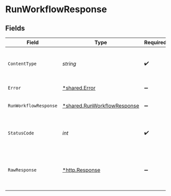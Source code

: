 # RunWorkflowResponse


## Fields

| Field                                                                     | Type                                                                      | Required                                                                  | Description                                                               |
| ------------------------------------------------------------------------- | ------------------------------------------------------------------------- | ------------------------------------------------------------------------- | ------------------------------------------------------------------------- |
| `ContentType`                                                             | *string*                                                                  | :heavy_check_mark:                                                        | HTTP response content type for this operation                             |
| `Error`                                                                   | [*shared.Error](../../models/shared/error.md)                             | :heavy_minus_sign:                                                        | General error                                                             |
| `RunWorkflowResponse`                                                     | [*shared.RunWorkflowResponse](../../models/shared/runworkflowresponse.md) | :heavy_minus_sign:                                                        | The workflow instance                                                     |
| `StatusCode`                                                              | *int*                                                                     | :heavy_check_mark:                                                        | HTTP response status code for this operation                              |
| `RawResponse`                                                             | [*http.Response](https://pkg.go.dev/net/http#Response)                    | :heavy_minus_sign:                                                        | Raw HTTP response; suitable for custom response parsing                   |